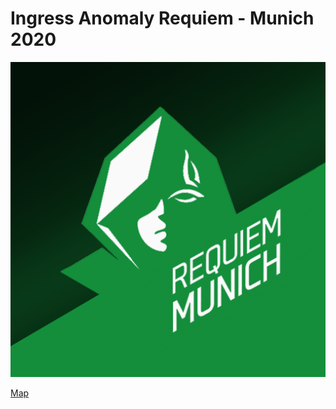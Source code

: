 # Ingress Anomaly Requiem - Munich 2020

![Logo](img/Visit_Requiem_Munich_06.png)

[Map](https://enl.sgr.cc/map)